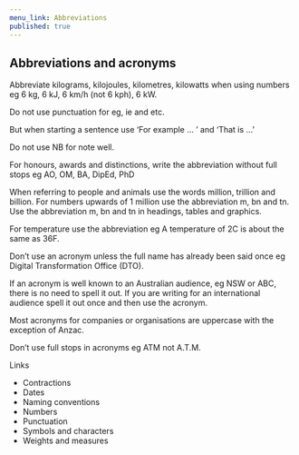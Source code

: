 ```yaml
---
menu_link: Abbreviations
published: true
---
```

## Abbreviations and acronyms

Abbreviate kilograms, kilojoules, kilometres, kilowatts when using numbers 
eg 6 kg, 6 kJ, 6 km/h (not 6 kph), 6 kW.

Do not use punctuation for eg, ie and etc. 

But when starting a sentence use ‘For example … ’ and ‘That is …’

Do not use NB for note well.

For honours, awards and distinctions, write the abbreviation without full stops eg
AO, OM, BA, DipEd, PhD

When referring to people and animals use the words million, trillion and billion.
For numbers upwards of 1 million use the abbreviation m, bn and tn.
Use the abbreviation m, bn and tn in headings, tables and graphics.

For temperature use the abbreviation 
eg A temperature of 2C is about the same as 36F.

Don’t use an acronym unless the full name has already been said once eg Digital Transformation Office (DTO).

If an acronym is well known to an Australian audience, eg NSW or ABC, there is no need to spell it out. If you are writing for an international audience spell it out once and then use the acronym.

Most acronyms for companies or organisations are uppercase with the exception of Anzac.

Don’t use full stops in acronyms eg ATM not A.T.M.

Links

- Contractions
- Dates
- Naming conventions
- Numbers
- Punctuation
- Symbols and characters
- Weights and measures
